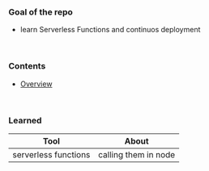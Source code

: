 
### Goal of the repo

- learn Serverless Functions and continuos deployment

<br>


### Contents

- [Overview](/public/index.html)

<br>

### Learned

| Tool                 | About                |
| -------------------- | -------------------- |
| serverless functions | calling them in node |


